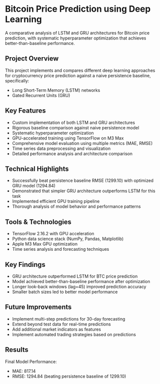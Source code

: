 # Bitcoin Price Prediction using Deep Learning

A comparative analysis of LSTM and GRU architectures for Bitcoin price prediction, with systematic hyperparameter optimization that achieves better-than-baseline performance.

## Project Overview

This project implements and compares different deep learning approaches for cryptocurrency price prediction against a naive persistence baseline, specifically:
* Long Short-Term Memory (LSTM) networks
* Gated Recurrent Units (GRU)

## Key Features

* Custom implementation of both LSTM and GRU architectures
* Rigorous baseline comparison against naive persistence model
* Systematic hyperparameter optimization
* GPU-accelerated training using TensorFlow on M3 Max
* Comprehensive model evaluation using multiple metrics (MAE, RMSE)
* Time series data preprocessing and visualization
* Detailed performance analysis and architecture comparison

## Technical Highlights

* Successfully beat persistence baseline RMSE (1299.10) with optimized GRU model (1294.84)
* Demonstrated that simpler GRU architecture outperforms LSTM for this task
* Implemented efficient GPU training pipeline
* Thorough analysis of model behavior and performance patterns

## Tools & Technologies

* TensorFlow 2.16.2 with GPU acceleration
* Python data science stack (NumPy, Pandas, Matplotlib)
* Apple M3 Max GPU optimization
* Time series analysis and forecasting techniques

## Key Findings

* GRU architecture outperformed LSTM for BTC price prediction
* Model achieved better-than-baseline performance after optimization
* Longer look-back windows (lag=45) improved prediction accuracy
* Smaller batch sizes led to better model performance

## Future Improvements

* Implement multi-step predictions for 30-day forecasting
* Extend beyond test data for real-time predictions
* Add additional market indicators as features
* Implement automated trading strategies based on predictions

## Results

Final Model Performance:
* MAE: 817.14
* RMSE: 1294.84 (beating persistence baseline of 1299.10)
